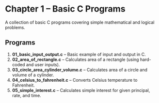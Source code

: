 # Chapter 1 – Basic C Programs

A collection of basic C programs covering simple mathematical and logical problems.

## Programs
1. **01_basic_input_output.c** – Basic example of input and output in C.
2. **02_area_of_rectangle.c** – Calculates area of a rectangle (using hard-coded and user inputs).
3. **03_circle_area_cylinder_volume.c** – Calculates area of a circle and volume of a cylinder.
4. **04_celsius_to_fahrenheit.c** – Converts Celsius temperature to Fahrenheit.
5. **05_simple_interest.c** – Calculates simple interest for given principal, rate, and time.
